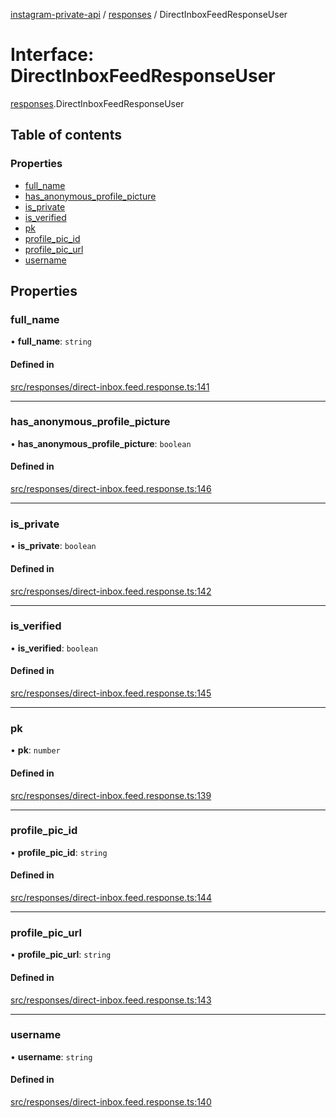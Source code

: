 [instagram-private-api](../../README.md) / [responses](../../modules/responses.md) / DirectInboxFeedResponseUser

# Interface: DirectInboxFeedResponseUser

[responses](../../modules/responses.md).DirectInboxFeedResponseUser

## Table of contents

### Properties

- [full\_name](DirectInboxFeedResponseUser.md#full_name)
- [has\_anonymous\_profile\_picture](DirectInboxFeedResponseUser.md#has_anonymous_profile_picture)
- [is\_private](DirectInboxFeedResponseUser.md#is_private)
- [is\_verified](DirectInboxFeedResponseUser.md#is_verified)
- [pk](DirectInboxFeedResponseUser.md#pk)
- [profile\_pic\_id](DirectInboxFeedResponseUser.md#profile_pic_id)
- [profile\_pic\_url](DirectInboxFeedResponseUser.md#profile_pic_url)
- [username](DirectInboxFeedResponseUser.md#username)

## Properties

### full\_name

• **full\_name**: `string`

#### Defined in

[src/responses/direct-inbox.feed.response.ts:141](https://github.com/Nerixyz/instagram-private-api/blob/b3351b9/src/responses/direct-inbox.feed.response.ts#L141)

___

### has\_anonymous\_profile\_picture

• **has\_anonymous\_profile\_picture**: `boolean`

#### Defined in

[src/responses/direct-inbox.feed.response.ts:146](https://github.com/Nerixyz/instagram-private-api/blob/b3351b9/src/responses/direct-inbox.feed.response.ts#L146)

___

### is\_private

• **is\_private**: `boolean`

#### Defined in

[src/responses/direct-inbox.feed.response.ts:142](https://github.com/Nerixyz/instagram-private-api/blob/b3351b9/src/responses/direct-inbox.feed.response.ts#L142)

___

### is\_verified

• **is\_verified**: `boolean`

#### Defined in

[src/responses/direct-inbox.feed.response.ts:145](https://github.com/Nerixyz/instagram-private-api/blob/b3351b9/src/responses/direct-inbox.feed.response.ts#L145)

___

### pk

• **pk**: `number`

#### Defined in

[src/responses/direct-inbox.feed.response.ts:139](https://github.com/Nerixyz/instagram-private-api/blob/b3351b9/src/responses/direct-inbox.feed.response.ts#L139)

___

### profile\_pic\_id

• **profile\_pic\_id**: `string`

#### Defined in

[src/responses/direct-inbox.feed.response.ts:144](https://github.com/Nerixyz/instagram-private-api/blob/b3351b9/src/responses/direct-inbox.feed.response.ts#L144)

___

### profile\_pic\_url

• **profile\_pic\_url**: `string`

#### Defined in

[src/responses/direct-inbox.feed.response.ts:143](https://github.com/Nerixyz/instagram-private-api/blob/b3351b9/src/responses/direct-inbox.feed.response.ts#L143)

___

### username

• **username**: `string`

#### Defined in

[src/responses/direct-inbox.feed.response.ts:140](https://github.com/Nerixyz/instagram-private-api/blob/b3351b9/src/responses/direct-inbox.feed.response.ts#L140)
